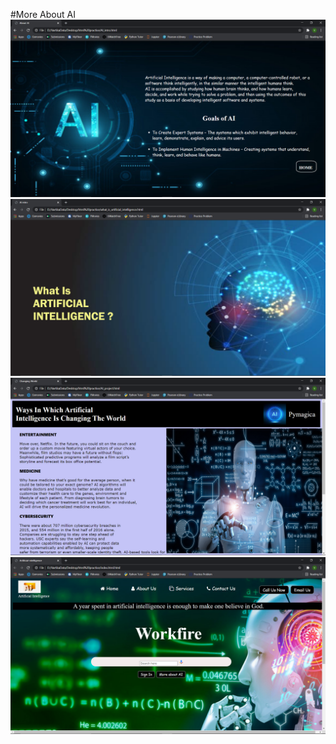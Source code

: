 #More About AI
![classic](CLASSIC.png)
![classic](SMALL.png)
![classic](ABOUT.png)
![classic](AI_front.png)

